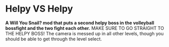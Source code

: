 # Helpy VS Helpy
**A Will You Snail? mod that puts a second helpy boss in the volleyball bossfight and the two fight each other.**
MAKE SURE TO GO STRAIGHT TO THE HELPY BOSS! The camera is messed up in all other levels, though you should be able to get through the level select.
